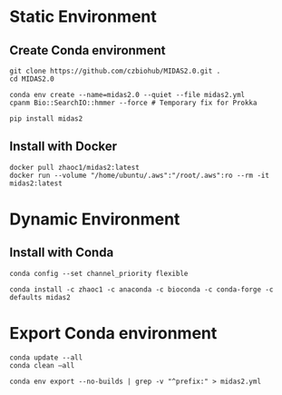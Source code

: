 
# Static Environment

## Create Conda environment

```
git clone https://github.com/czbiohub/MIDAS2.0.git .
cd MIDAS2.0

conda env create --name=midas2.0 --quiet --file midas2.yml
cpanm Bio::SearchIO::hmmer --force # Temporary fix for Prokka

pip install midas2
```

## Install with Docker

```
docker pull zhaoc1/midas2:latest
docker run --volume "/home/ubuntu/.aws":"/root/.aws":ro --rm -it midas2:latest
```

# Dynamic Environment 

## Install with Conda

```
conda config --set channel_priority flexible

conda install -c zhaoc1 -c anaconda -c bioconda -c conda-forge -c defaults midas2
```

# Export Conda environment

```
conda update --all 
conda clean –all

conda env export --no-builds | grep -v "^prefix:" > midas2.yml
```

